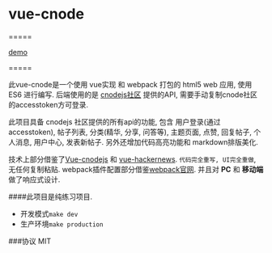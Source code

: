 # vue-cnode

=====

[demo](http://demo.fanlinfeng.com/repo/vue-cnode)

=====

此vue-cnode是一个使用 vue实现 和 webpack 打包的 html5 web 应用, 使用 ES6 进行编写. 后端使用的是 [cnodejs社区](https://cnodejs.org/) 提供的API, 需要手动复制cnode社区的accesstoken方可登录. 

此项目具备 cnodejs 社区提供的所有api的功能, 包含 用户登录(通过accesstoken), 帖子列表, 分类(精华, 分享, 问答等), 主题页面, 点赞, 回复帖子, 个人消息, 用户中心, 发表新帖子. 另外还增加代码高亮功能和 markdown排版美化.

技术上部分借鉴了[Vue-cnodejs](https://github.com/shinygang/Vue-cnodejs) 和 [vue-hackernews](https://github.com/vuejs/vue-hackernews). ```代码完全重写, UI完全重做```, 无任何复制粘贴. webpack插件配置部分借鉴[webpack官网](http://webpack.github.io/docs/webpack-dev-server.html). 并且对 **PC** 和 **移动端** 做了响应式设计. 

####此项目是纯练习项目.

* 开发模式```make dev```
* 生产环境```make production```

###协议
MIT
